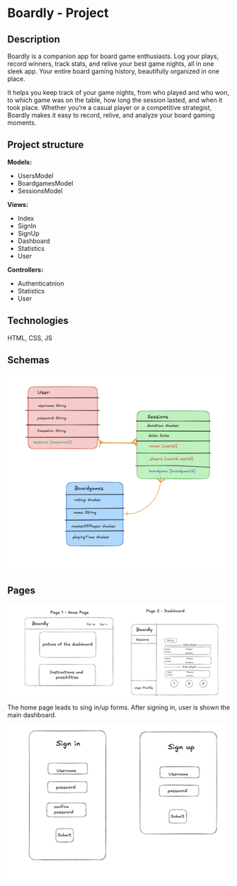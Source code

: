 # Boardly - Project

## Description

Boardly is a companion app for board game enthusiasts. Log your plays, record winners, track stats, and relive your best game nights, all in one sleek app. Your entire board gaming history, beautifully organized in one place.

It helps you keep track of your game nights, from who played and who won, to which game was on the table, how long the session lasted, and when it took place. Whether you’re a casual player or a competitive strategist, Boardly makes it easy to record, relive, and analyze your board gaming moments.

## Project structure

**Models:** 
* UsersModel
* BoardgamesModel
* SessionsModel

**Views:**
* Index
* SignIn
* SignUp
* Dashboard
* Statistics
* User

**Controllers:**
* Authenticatnion 
* Statistics
* User

## Technologies

HTML, CSS, JS

## Schemas
![Schemas](./assets/Schemas-Plan.png)

## Pages


![Pages](./assets/Pages-Plan.png)
The home page leads to sing in/up forms. After signing in, user is shown the main dashboard.

![Auth](./assets/Auth-Forms.png)
